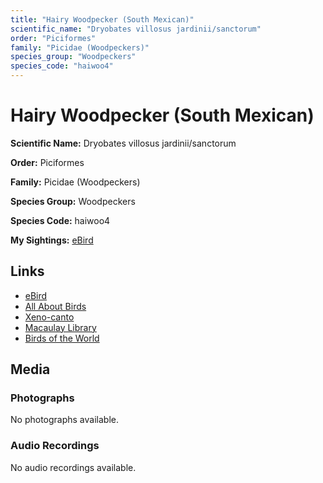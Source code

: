 ```yaml
---
title: "Hairy Woodpecker (South Mexican)"
scientific_name: "Dryobates villosus jardinii/sanctorum"
order: "Piciformes"
family: "Picidae (Woodpeckers)"
species_group: "Woodpeckers"
species_code: "haiwoo4"
---
```


# Hairy Woodpecker (South Mexican)

**Scientific Name:** Dryobates villosus jardinii/sanctorum

**Order:** Piciformes

**Family:** Picidae (Woodpeckers)

**Species Group:** Woodpeckers

**Species Code:** haiwoo4

**My Sightings:** [eBird](https://ebird.org/lifelist?r=world&time=life&spp=haiwoo4)

## Links
* [eBird](https://ebird.org/species/haiwoo4) 
* [All About Birds](https://www.allaboutbirds.org/guide/haiwoo4) 
* [Xeno-canto](https://www.xeno-canto.org/species/dryobates-villosus-jardinii/sanctorum) 
* [Macaulay Library](https://search.macaulaylibrary.org/catalog?taxonCode=haiwoo4&sort=rating_rank_desc)
* [Birds of the World](https://birdsoftheworld.org/bow/species/haiwoo4)

## Media
### Photographs
No photographs available.

### Audio Recordings
No audio recordings available.
